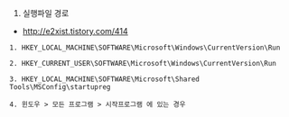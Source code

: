 1. 실행파일 경로

- http://e2xist.tistory.com/414

```
1. HKEY_LOCAL_MACHINE\SOFTWARE\Microsoft\Windows\CurrentVersion\Run

2. HKEY_CURRENT_USER\SOFTWARE\Microsoft\Windows\CurrentVersion\Run
   
3. HKEY_LOCAL_MACHINE\SOFTWARE\Microsoft\Shared Tools\MSConfig\startupreg

4. 윈도우 > 모든 프로그램 > 시작프로그램 에 있는 경우

```
